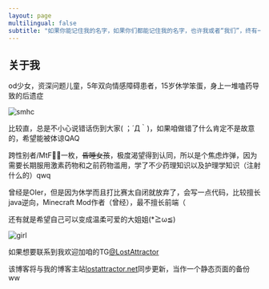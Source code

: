 ```yaml
---
layout: page
multilingual: false
subtitle: "如果你能记住我的名字，如果你们都能记住我的名字，也许我或者“我们”，终有一天能自由地生存着。"
---
```


## 关于我
od少女，资深问题儿童，5年双向情感障碍患者，15岁休学笨蛋，身上一堆嗑药导致的后遗症

![smhc](https://s2.loli.net/2022/07/24/wuWqTaH1Dg6vmGI.jpg)

比较直，总是不小心说错话伤到大家( ；´Д｀)，如果咱做错了什么肯定不是故意的，希望能被体谅QAQ

跨性别者/MtF🏳️‍⚧️一枚，~~昏睡女孩~~，极度渴望得到认同，所以是个焦虑炸弹，因为需要长期服用激素药物和之前药物滥用，学了不少药理知识以及护理学知识（注射什么的）qwq

曾经是OIer，但是因为休学而且打比赛太自闭就放弃了，会写一点代码，比较擅长java逆向，Minecraft Mod作者（曾经），最不擅长前端（

还有就是希望自己可以变成温柔可爱的大姐姐(*≧ω≦)

![girl](https://s2.loli.net/2022/07/24/pLy42kEA7JbNDxO.gif)
<!-- ![IMG_0114](https://s2.loli.net/2022/07/24/pLy42kEA7JbNDxO.gif) -->

如果想要联系到我欢迎加咱的TG[@LostAttractor](https://t.me/lostattractor)

该博客将与我的博客主站[lostattractor.net](https://lostattractor.net)同步更新，当作一个静态页面的备份ww